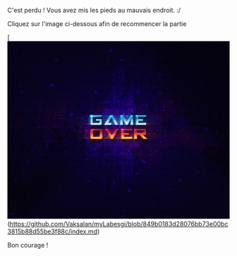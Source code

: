 C'est perdu ! Vous avez mis les pieds au mauvais endroit. :/

Cliquez sur l'image ci-dessous afin de recommencer la partie 

[![Loosed](/images/gameover.jpg)(https://github.com/Vaksalan/myLabesgi/blob/849b0183d28076bb73e00bc3815b88d55be3f88c/index.md)

Bon courage ! 
